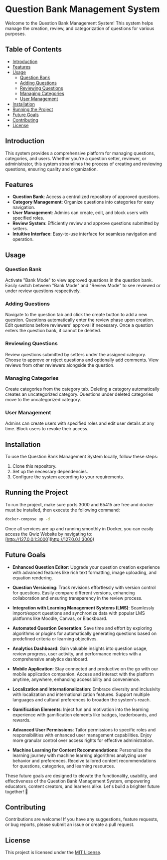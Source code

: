 # Question Bank Management System

Welcome to the Question Bank Management System! This system helps manage the creation, review, and categorization of questions for various purposes.

## Table of Contents

- [Introduction](#introduction)
- [Features](#features)
- [Usage](#usage)
  - [Question Bank](#question-bank)
  - [Adding Questions](#adding-questions)
  - [Reviewing Questions](#reviewing-questions)
  - [Managing Categories](#managing-categories)
  - [User Management](#user-management)
- [Installation](#installation)
- [Running the Project](#running-the-project)
- [Future Goals](#future-goals)
- [Contributing](#contributing)
- [License](#license)

## Introduction

This system provides a comprehensive platform for managing questions, categories, and users. Whether you're a question setter, reviewer, or administrator, this system streamlines the process of creating and reviewing questions, ensuring quality and organization.

## Features

- **Question Bank**: Access a centralized repository of approved questions.
- **Category Management**: Organize questions into categories for easy navigation.
- **User Management**: Admins can create, edit, and block users with specified roles.
- **Review System**: Efficiently review and approve questions submitted by setters.
- **Intuitive Interface**: Easy-to-use interface for seamless navigation and operation.

## Usage

### Question Bank

Activate "Bank Mode" to view approved questions in the question bank. Easily switch between "Bank Mode" and "Review Mode" to see reviewed or under review questions respectively.

### Adding Questions

Navigate to the question tab and click the create button to add a new question. Questions automatically enter the review phase upon creation. Edit questions before reviewers' approval if necessary. Once a question enters the question bank, it cannot be deleted.

### Reviewing Questions

Review questions submitted by setters under the assigned category. Choose to approve or reject questions and optionally add comments. View reviews from other reviewers alongside the question.

### Managing Categories

Create categories from the category tab. Deleting a category automatically creates an uncategorized category. Questions under deleted categories move to the uncategorized category.

### User Management

Admins can create users with specified roles and edit user details at any time. Block users to revoke their access.

## Installation

To use the Question Bank Management System locally, follow these steps:
1. Clone this repository.
2. Set up the necessary dependencies.
3. Configure the system according to your requirements.

## Running the Project

To run the project, make sure ports 3000 and 65415 are free and docker must be installed, then execute the following command:
```bash
docker-compose up -d
```
Once all services are up and running smoothly in Docker, you can easily access the Qwiz Website by navigating to: <br>
[http://127.0.0.1:3000](http://127.0.0.1:3000)


## Future Goals

- **Enhanced Question Editor**: Upgrade your question creation experience with advanced features like rich text formatting, image uploading, and equation rendering.

- **Question Versioning**: Track revisions effortlessly with version control for questions. Easily compare different versions, enhancing collaboration and ensuring transparency in the review process.

- **Integration with Learning Management Systems (LMS)**: Seamlessly import/export questions and synchronize data with popular LMS platforms like Moodle, Canvas, or Blackboard.

- **Automated Question Generation**: Save time and effort by exploring algorithms or plugins for automatically generating questions based on predefined criteria or learning objectives.

- **Analytics Dashboard**: Gain valuable insights into question usage, review progress, user activity, and performance metrics with a comprehensive analytics dashboard.

- **Mobile Application**: Stay connected and productive on the go with our mobile application companion. Access and interact with the platform anytime, anywhere, enhancing accessibility and convenience.

- **Localization and Internationalization**: Embrace diversity and inclusivity with localization and internationalization features. Support multiple languages and cultural preferences to broaden the system's reach.

- **Gamification Elements**: Inject fun and motivation into the learning experience with gamification elements like badges, leaderboards, and rewards.

- **Advanced User Permissions**: Tailor permissions to specific roles and responsibilities with enhanced user management capabilities. Enjoy more granular control over access rights for effective administration.

- **Machine Learning for Content Recommendations**: Personalize the learning journey with machine learning algorithms analyzing user behavior and preferences. Receive tailored content recommendations for questions, categories, and learning resources.

These future goals are designed to elevate the functionality, usability, and effectiveness of the Question Bank Management System, empowering educators, content creators, and learners alike. Let's build a brighter future together! 🚀


## Contributing

Contributions are welcome! If you have any suggestions, feature requests, or bug reports, please submit an issue or create a pull request.

## License

This project is licensed under the [MIT License](LICENSE).
